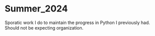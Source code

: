 # Summer_2024
Sporatic work I do to maintain the progress in Python I previously had. Should not be expecting organization.
